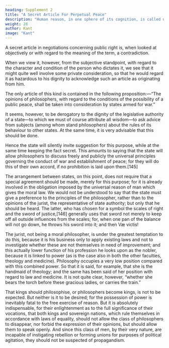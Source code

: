 ```yaml
---
heading: Supplement 2
title: "A Secret Article For Perpetual Peace"
description: "Human reason, in one sphere of its cognition, is called upon to consider questions"
weight: 28
author: Kant
image: "Kant"
---
```




A secret article in negotiations concerning public right is, when looked at objectively or with regard to the meaning of the term, a contradiction.

When we view it, however, from the subjective standpoint, with regard to the character and condition of the person who dictates it, we see that it might quite well involve some private consideration, so that he would regard it as hazardous to his dignity to acknowledge such an article as originating from him.

The only article of this kind is contained in the following proposition:—“The opinions of philosophers, with regard to the conditions of the possibility of a public peace, shall be taken into consideration by states armed for war.”

It seems, however, to be derogatory to the dignity of the legislative authority of a state—to which we must of course attribute all wisdom—to ask advice from subjects (among whom stand philosophers) about the rules of its behaviour to other states. At the same time, it is very advisable that this should be done. 

Hence the state will silently invite suggestion for this purpose, while at the same time keeping the fact secret. This amounts to saying that the state will allow philosophers to discuss freely and publicly the universal principles governing the conduct of war and establishment of peace; for they will do this of their own accord, if no prohibition is laid upon them.[145] 

The arrangement between states, on this point, does not require that a special agreement should be made, merely for this purpose; for it is already involved in the obligation imposed by the universal reason of man which gives the moral law. We would not be understood to say that the state must give a preference to the principles of the philosopher, rather than to the opinions of the jurist, the representative of state authority; but only that he should be heard. The latter, who has chosen for a symbol the scales of right and the sword of justice,[146] generally uses that sword not merely to keep off all outside influences from the scales; for, when one pan of the balance will not go down, he throws his sword into it; and then Væ victis! 

The jurist, not being a moral philosopher, is under the greatest temptation to do this, because it is his business only to apply existing laws and not to investigate whether these are not themselves in need of improvement; and this actually lower function of his profession he looks upon as the nobler, because it is linked to power (as is the case also in both the other faculties, theology and medicine). Philosophy occupies a very low position compared with this combined power. So that it is said, for example, that she is the handmaid of theology; and the same has been said of her position with regard to law and medicine. It is not quite clear, however, “whether she bears the torch before these gracious ladies, or carries the train.”

That kings should philosophise, or philosophers become kings, is not to be expected. But neither is it to be desired; for the possession of power is inevitably fatal to the free exercise of reason. But it is absolutely indispensable, for their enlightenment as to the full significance of their vocations, that both kings and sovereign nations, which rule themselves in accordance with laws of equality, should not allow the class of philosophers to disappear, nor forbid the expression of their opinions, but should allow them to speak openly. And since this class of men, by their very nature, are incapable of instigating rebellion or forming unions for purposes of political agitation, they should not be suspected of propagandism.

